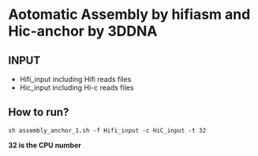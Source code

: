 # Aotomatic Assembly by hifiasm and Hic-anchor by 3DDNA   
## INPUT   
- Hifi_input including Hifi reads files
- Hic_input including Hi-c reads files
## How to run?  
```shell
sh assembly_anchor_1.sh -f Hifi_input -c HiC_input -t 32
```
**32 is the CPU number**
